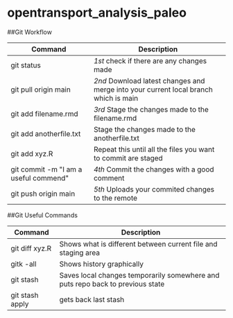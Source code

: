 # opentransport_analysis_paleo

##Git Workflow

Command | Description
-|- 
git status | *1st* check if there are any changes made
git pull origin main | *2nd* Download latest changes and merge into your current local branch which is main
git add filename.rmd | *3rd* Stage the changes made to the filename.rmd
git add anotherfile.txt | Stage the changes made to the anotherfile.txt 
git add xyz.R | Repeat this until all the files you want to commit are staged
git commit -m "I am a useful commend" | *4th* Commit the changes with a good comment
git push origin main | *5th*  Uploads your commited changes to the remote 

##Git Useful Commands

Command | Description
-|- 
git diff xyz.R | Shows what is different between current file and staging area
gitk -all  | Shows history graphically
git stash | Saves local changes temporarily somewhere and puts repo back to previous state
git stash apply | gets back last stash
